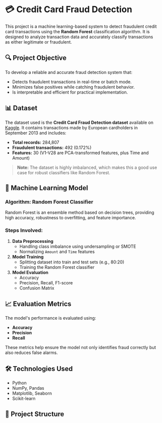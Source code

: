 # 💳 Credit Card Fraud Detection

This project is a machine learning-based system to detect fraudulent credit card transactions using the **Random Forest** classification algorithm. It is designed to analyze transaction data and accurately classify transactions as either legitimate or fraudulent.

## 🔍 Project Objective

To develop a reliable and accurate fraud detection system that:
- Detects fraudulent transactions in real-time or batch mode.
- Minimizes false positives while catching fraudulent behavior.
- Is interpretable and efficient for practical implementation.

## 📊 Dataset

The dataset used is the **Credit Card Fraud Detection dataset** available on [Kaggle](https://www.kaggle.com/mlg-ulb/creditcardfraud). It contains transactions made by European cardholders in September 2013 and includes:

- **Total records:** 284,807
- **Fraudulent transactions:** 492 (0.172%)
- **Features:** 30 (V1-V28 are PCA-transformed features, plus Time and Amount)

> **Note:** The dataset is highly imbalanced, which makes this a good use case for robust classifiers like Random Forest.

## 🧠 Machine Learning Model

### Algorithm: Random Forest Classifier

Random Forest is an ensemble method based on decision trees, providing high accuracy, robustness to overfitting, and feature importance.

### Steps Involved:
1. **Data Preprocessing**
   - Handling class imbalance using undersampling or SMOTE
   - Normalizing `Amount` and `Time` features
2. **Model Training**
   - Splitting dataset into train and test sets (e.g., 80:20)
   - Training the Random Forest classifier
3. **Model Evaluation**
   - Accuracy
   - Precision, Recall, F1-score
   - Confusion Matrix

## 📈 Evaluation Metrics

The model's performance is evaluated using:

- **Accuracy**
- **Precision**
- **Recall**

These metrics help ensure the model not only identifies fraud correctly but also reduces false alarms.

## 🛠️ Technologies Used

- Python
- NumPy, Pandas
- Matplotlib, Seaborn
- Scikit-learn

## 📁 Project Structure

